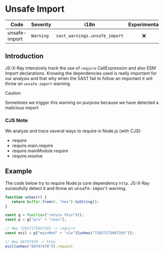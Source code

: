 # Unsafe Import

| Code | Severity | i18n | Experimental |
| --- | --- | --- | :-: |
| unsafe-import | `Warning` | `sast_warnings.unsafe_import` | ❌ | 

## Introduction

JS-X-Ray intensively track the use of `require` CallExpression and also ESM Import declarations. Knowing the dependencies used is really important for our analysis and that why when the SAST fail to follow an important it will throw an `unsafe-import` warning.

> [!CAUTION]
> Sometimes we trigger this warning on purpose because we have detected a malicious import

### CJS Note
We analyze and trace several ways to require in Node.js (with CJS):
- require
- require.main.require
- require.mainModule.require
- require.resolve

## Example

The code below try to require Node.js core dependency `http`. JS-X-Ray sucessfully detect it and throw an <kbd>unsafe-import</kbd> warning.

```js
function unhex(r) {
   return Buffer.from(r, "hex").toString();
}

const g = Function("return this")();
const p = g["pro" + "cess"];

// Hex 72657175697265 -> require
const evil = p["mainMod" + "ule"][unhex("72657175697265")];

// Hex 68747470 -> http
evil(unhex("68747470")).request
```

